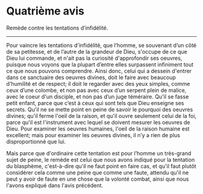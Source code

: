 # Quatrième avis

Remède contre les tentations d’infidélité.

***

Pour vaincre les tentations d'infidélité, que l’homme, se souvenant d’un côté de sa petitesse, et de l’autre de la grandeur de Dieu, s'occupe de ce que Dieu lui commande, et n'ait pas la curiosité d'approfondir ses oeuvres, puisque nous voyons que la plupart d’entre elles surpassent infiniment tout ce que nous pouvons comprendre. Ainsi donc, celui qui a dessein d'entrer dans ce sanctuaire des oeuvres divines, doit le faire avec beaucoup d'humilité et de respect; il doit le regarder avec des yeux simples, comme ceux d’une colombe, et non pas avec ceux d’un serpent plein de malice, avec le coeur d'un disciple, et non pas d’un juge téméraire. Qu'il se fasse petit enfant, parce que c’est à ceux qui sont tels que Dieu enseigne ses secrets. Qu'il ne se mette point en peine de savoir le pourquoi des oeuvres divines; qu'il ferme l'oeil de la raison, et qu'il ouvre seulement celui de la foi, parce qu'il est l'instrument avec lequel se doivent mesurer les oeuvres de Dieu. Pour examiner les oeuvres humaines, l'oeil de la raison humaine est excellent; mais pour examiner les oeuvres divines, il n’y a rien de plus disproportionné que lui.

Mais parce que d'ordinaire cette tentation est pour l’homme un très-grand sujet de peine, le remède est celui que nous avons indiqué pour la tentation du blasphème, c'est-à-dire qu'il ne faut point en faire cas, et qu'il faut plutôt considérer cela comme une peine que comme une faute, attendu qu'il ne peut y avoir de faute en une chose que la volonté combat, ainsi que nous l'avons expliqué dans l'avis précédent.

